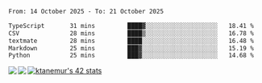 <!--START_SECTION:waka-->

```txt
From: 14 October 2025 - To: 21 October 2025

TypeScript       31 mins         ████▓░░░░░░░░░░░░░░░░░░░░   18.41 %
CSV              28 mins         ████▒░░░░░░░░░░░░░░░░░░░░   16.78 %
textmate         28 mins         ████░░░░░░░░░░░░░░░░░░░░░   16.48 %
Markdown         25 mins         ███▓░░░░░░░░░░░░░░░░░░░░░   15.19 %
Python           25 mins         ███▓░░░░░░░░░░░░░░░░░░░░░   14.68 %
```

<!--END_SECTION:waka-->
<a href="https://github.com/anuraghazra/github-readme-stats">
  <img align="left" src="https://github-readme-stats.vercel.app/api?username=Tanesan&count_private=true&show_icons=true" />
<img align="left" src="https://github-readme-stats.vercel.app/api/top-langs/?username=Tanesan" />
</a>

[![ktanemur's 42 stats](https://badge42.vercel.app/api/v2/cl1wslf6s002109l771rng2w8/stats?cursusId=21&coalitionId=62)](https://github.com/JaeSeoKim/badge42)
